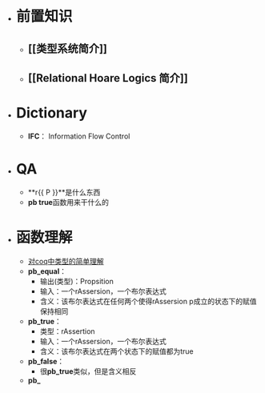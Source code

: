 - # 前置知识
	- ## [[类型系统简介]]
	- ## [[Relational Hoare Logics 简介]]
- # Dictionary
	- **IFC**： Information Flow Control
- # QA
	- **r{{ P }}**是什么东西
	- **pb true**函数用来干什么的
- # 函数理解
	- [对coq中类型的简单理解]((https://www.cs.cornell.edu/courses/cs3110/2018fa/lec/21-coq-logic/notes.html))
	- **pb_equal**：
		- 输出(类型)：Propsition
		- 输入：一个rAssersion，一个布尔表达式
		- 含义：该布尔表达式在任何两个使得rAssersion p成立的状态下的赋值保持相同
	- **pb_true**：
		- 类型：rAssertion
		- 输入：一个rAssersion，一个布尔表达式
		- 含义：该布尔表达式在两个状态下的赋值都为true
	- **pb_false**：
		- 很**pb_true**类似，但是含义相反
	- **pb_**